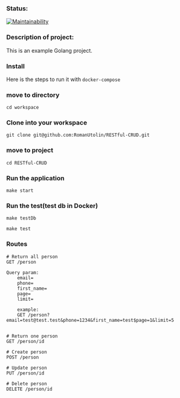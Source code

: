 ### Status:
[![Maintainability](https://api.codeclimate.com/v1/badges/80fad80606ae11afb8c1/maintainability)](https://codeclimate.com/github/RomanUtolin/RESTful-CRUD/maintainability)
### Description of project:
This is an example Golang project.
### Install
Here is the steps to run it with `docker-compose`
### move to directory
```
cd workspace
```
### Clone into your workspace
```
git clone git@github.com:RomanUtolin/RESTful-CRUD.git
```
### move to project
```
cd RESTful-CRUD
```
### Run the application
```
make start
```
### Run the test(test db in Docker)
```
make testDb

make test
```
### Routes
```
# Return all person
GET /person

Query param:
    email=
    phone=
    first_name=
    page=
    limit=

    example:
    GET /person?email=test@test.test&phone=1234&first_name=test$page=1&limit=5


# Return one person
GET /person/id

# Create person
POST /person

# Update person
PUT /person/id

# Delete person
DELETE /person/id
```